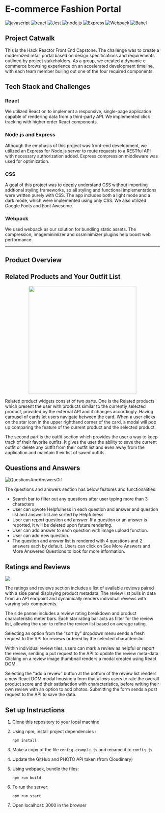 # E-commerce Fashion Portal
![javascript](https://img.shields.io/badge/JavaScript-20232A?style=for-the-badge&logo=javascript&logoColor=F7DF1E)
![react](https://img.shields.io/badge/React-20232A?style=for-the-badge&logo=react&logoColor=61DAFB)
![Jest](https://img.shields.io/badge/-Jest-20232A?style=for-the-badge&logo=jest&logoColor=red)
![node.js](https://img.shields.io/badge/Node.js-20232A?style=for-the-badge&logo=nodedotjs&logoColor=green)
![Express](https://img.shields.io/badge/-Express-20232A?style=for-the-badge&logo=express&logoColor=yellow)
![Webpack](https://img.shields.io/badge/-webpack-20232A?style=for-the-badge&logo=webpack&logoColor=blueviolet)
![Babel](https://img.shields.io/badge/-Babel-20232A?style=for-the-badge&logo=babel&logoColor=yellow)


## Project Catwalk
This is the Hack Reactor Front End Capstone. The challenge was to create a modernized retail portal based on design specifications and requirements outlined by project stakeholders. As a group, we created a dynamic e-commerce browsing experience on an accelerated development timeline, with each team member builing out one of the four required components.

<!-- Insert gif of overall image  -->

## Tech Stack and Challenges

### React
We utilized React on to implement a responsive, single-page application capable of rendering data from a third-party API. We implemented click tracking with higher order React components.


### Node.js and Express
<!-- - Despite being a front-end capstone that explicitly placed back-end implementation out of scope, used Nodejs to utilize Express. -->
<!-- - Simplified API requests by implementing a proxy server in Express.js that adds authentication while forwarding requests to an existing RESTful API. -->
Although the emphasis of this project was front-end development, we utilized an Express for Node.js server to route requests to a RESTful API with necessary authorization added. Express compression middleware was used for optimization.

### CSS
<!-- - Aside from being the sole technology used for the aesthetic styling of this application:
  - All styling, including functional implementations like the modals and image gallery, were written solely with CSS.
  - The use of Grid made the overlay button functionality and precise placement of static assets accessible and simple.
  - Flexbox was instrumental in handling the wealth of dynamic data being delivered to the page. -->
A goal of this project was to deeply understand CSS without importing addtional styling frameworks, so all styling and functional implementations were written purely with CSS. The app includes both a light mode and a dark mode, which were implemented using only CSS. We also utilized Google Fonts and Font Awesome.

### Webpack
We used webpack as our solution for bundling static assets. The compression, imageminimizer and cssminimizer plugins help boost web performance.
<!-- - Webpack was our solution to elegantly handle our numerous static assets, implement JSX, and harness ES6 in this project. -->

---

## Product Overview

## Related Products and Your Outfit List
<p align="center">
<img src="https://github.com/hr-rfp55-fec7-zuko/project-catwalk/blob/master/readMeAssets/relatedProduct.gif" width="350"></p>

Related product widgets consist of two parts. 
One is the Related products which present the user with products similar to the currently selected product, provided by the external API and it changes accordingly. Having carousel of cards let users navigate between the card. When a user clicks on the star icon in the upper righthand corner of the card, a modal will pop up comparing the feature of the current product and the selected product. 

The second part is the outfit section which provides the user a way to keep track of their favorite outfits. It gives the user the ability to save the current outfit or delete any outfit from their outfit list and even away from the application and maintain their list of saved outfits.

## Questions and Answers
<!-- We implemented modals using React.CreatePortal. -->

![QuestionsAndAnswersGif][QuestionsAndAnswers]

The questions and answers section has below features and functionalities.

   * Search bar to filter out any questions after user typing more than 3 characters
   * User can upvote Helpfulness in each question and answer and question list and answer list are sorted by Helpfulness
   * User can report question and answer. If a question or an answer is reported, it will be deleted upon future rendering.
   * User can add answer to each question with image upload function.
   * User can add new question.
   * The question and answer list is rendered with 4 questions and 2 answers each by default. Users can click on See More Answers and More Answered Questions to look for more information.

## Ratings and Reviews
<!-- We implemented modals using React.CreatePortal. -->
<p align=“center”>
<img src=“https://github.com/hr-rfp55-fec7-zuko/project-catwalk/blob/master/readMeAssets/relatedProduct.gif” width=“350”></p>

The ratings and reviews section includes a list of available reviews paired with a side panel displaying product metadata. The review list pulls in data from an API endpoint and dynamically renders individual reviews with varying sub-components.

The side pannel includes a review rating breakdown and product characteristic meter bars. Each star rating bar acts as filter for the review list, allowing the user to refine the review list based on average rating.

Selecting an option from the “sort by” dropdown menu sends a fresh request to the API for reviews ordered by the selected characteristic.

Within individual review tiles, users can mark a review as helpful or report the review, sending a put request to the API to update the review meta-data. Clicking on a review image thumbnail renders a modal created using React DOM.

Selecting the “add a review” button at the bottom of the review list renders a new React DOM modal housing a form that allows users to rate the overall product score and their satisfaction with characteristics, before writing their own review with an option to add photos. Submitting the form sends a post request to the API to save the data.


## Set up Instructions
1. Clone this repository to your local machine
2. Using npm, install project dependencies :

   ```
   npm install
   ```
3. Make a copy of the file `config.example.js` and rename it to `config.js`
4. Update the GitHub and PHOTO API token (from Cloudinary)

5. Using webpack, bundle the files:
   ```
   npm run build
   ```
6. To run the server:
   ```
   npm run start
   ```
7. Open localhost: 3000 in the browser

<!-- MARKDOWN LINKS & IMAGES -->
<!-- https://www.markdownguide.org/basic-syntax/#reference-style-links -->

[QuestionsAndAnswers]: readMeAssets/QuestionAnswer.gif
